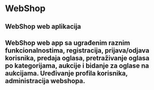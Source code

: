 # WebShop
WebShop web aplikacija
-------------------------------------------------------------------
WebShop web app sa ugrađenim raznim funkcionalnostima, registracija,
prijava/odjava korisnika, predaja oglasa, pretraživanje oglasa po
kategorijama, aukcije i bidanje za oglase na aukcijama. Uređivanje
profila korisnika, administracija webshopa.
-------------------------------------------------------------------
